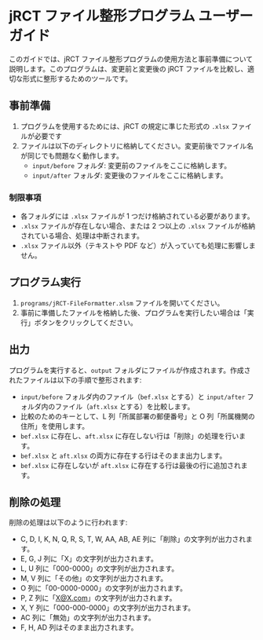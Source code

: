 # jRCT ファイル整形プログラム ユーザーガイド

このガイドでは、jRCT ファイル整形プログラムの使用方法と事前準備について説明します。このプログラムは、変更前と変更後の jRCT ファイルを比較し、適切な形式に整形するためのツールです。

## 事前準備

1. プログラムを使用するためには、jRCT の規定に準じた形式の `.xlsx` ファイルが必要です
1. ファイルは以下のディレクトリに格納してください。変更前後でファイル名が同じでも問題なく動作します。
   - `input/before` フォルダ: 変更前のファイルをここに格納します。
   - `input/after` フォルダ: 変更後のファイルをここに格納します。

### 制限事項

- 各フォルダには `.xlsx` ファイルが 1 つだけ格納されている必要があります。
- `.xlsx` ファイルが存在しない場合、または 2 つ以上の `.xlsx` ファイルが格納されている場合、処理は中断されます。
- `.xlsx` ファイル以外（テキストや PDF など）が入っていても処理に影響しません。

## プログラム実行

1. `programs/jRCT-FileFormatter.xlsm` ファイルを開いてください。
2. 事前に準備したファイルを格納した後、プログラムを実行したい場合は「実行」ボタンをクリックしてください。

## 出力

プログラムを実行すると、`output` フォルダにファイルが作成されます。作成されたファイルは以下の手順で整形されます:

- `input/before` フォルダ内のファイル（`bef.xlsx` とする）と `input/after` フォルダ内のファイル（`aft.xlsx` とする）を比較します。
- 比較のためのキーとして、L 列「所属部署の郵便番号」と O 列「所属機関の住所」を使用します。
- `bef.xlsx` に存在し、`aft.xlsx` に存在しない行は「削除」の処理を行います。
- `bef.xlsx` と `aft.xlsx` の両方に存在する行はそのまま出力します。
- `bef.xlsx` に存在しないが `aft.xlsx` に存在する行は最後の行に追加されます。

## 削除の処理

削除の処理は以下のように行われます:

- C, D, I, K, N, Q, R, S, T, W, AA, AB, AE 列に「削除」の文字列が出力されます。
- E, G, J 列に「X」の文字列が出力されます。
- L, U 列に「000-0000」の文字列が出力されます。
- M, V 列に「その他」の文字列が出力されます。
- O 列に「00-0000-0000」の文字列が出力されます。
- P, Z 列に「X@X.com」の文字列が出力されます。
- X, Y 列に「000-000-0000」の文字列が出力されます。
- AC 列に「無効」の文字列が出力されます。
- F, H, AD 列はそのまま出力されます。
